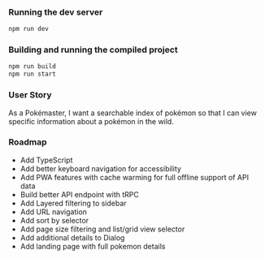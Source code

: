 ### Running the dev server
```bash
npm run dev
```

### Building and running the compiled project 
```bash
npm run build
npm run start
```

### User Story
As a Pokémaster, I want a searchable index of pokémon so that I can view specific information about a pokémon in the wild. 

### Roadmap
- Add TypeScript
- Add better keyboard navigation for accessibility
- Add PWA features with cache warming for full offline support of API data
- Build better API endpoint with tRPC
- Add Layered filtering to sidebar
- Add URL navigation
- Add sort by selector
- Add page size filtering and list/grid view selector
- Add additional details to Dialog
- Add landing page with full pokemon details
